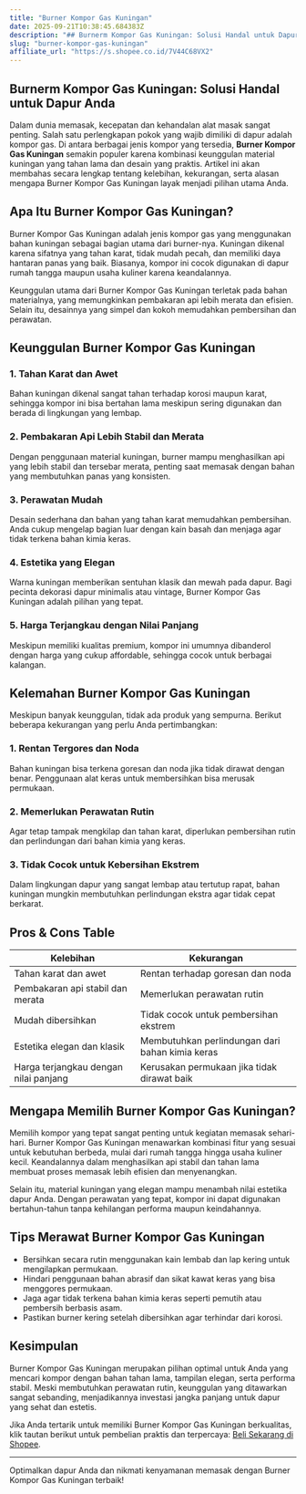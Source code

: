 ```yaml
---
title: "Burner Kompor Gas Kuningan"
date: 2025-09-21T10:38:45.684383Z
description: "## Burnerm Kompor Gas Kuningan: Solusi Handal untuk Dapur Anda..."
slug: "burner-kompor-gas-kuningan"
affiliate_url: "https://s.shopee.co.id/7V44C68VX2"
---
```

## Burnerm Kompor Gas Kuningan: Solusi Handal untuk Dapur Anda

Dalam dunia memasak, kecepatan dan kehandalan alat masak sangat penting. Salah satu perlengkapan pokok yang wajib dimiliki di dapur adalah kompor gas. Di antara berbagai jenis kompor yang tersedia, **Burner Kompor Gas Kuningan** semakin populer karena kombinasi keunggulan material kuningan yang tahan lama dan desain yang praktis. Artikel ini akan membahas secara lengkap tentang kelebihan, kekurangan, serta alasan mengapa Burner Kompor Gas Kuningan layak menjadi pilihan utama Anda.

## Apa Itu Burner Kompor Gas Kuningan?

Burner Kompor Gas Kuningan adalah jenis kompor gas yang menggunakan bahan kuningan sebagai bagian utama dari burner-nya. Kuningan dikenal karena sifatnya yang tahan karat, tidak mudah pecah, dan memiliki daya hantaran panas yang baik. Biasanya, kompor ini cocok digunakan di dapur rumah tangga maupun usaha kuliner karena keandalannya.

Keunggulan utama dari Burner Kompor Gas Kuningan terletak pada bahan materialnya, yang memungkinkan pembakaran api lebih merata dan efisien. Selain itu, desainnya yang simpel dan kokoh memudahkan pembersihan dan perawatan.

## Keunggulan Burner Kompor Gas Kuningan

### 1. Tahan Karat dan Awet

Bahan kuningan dikenal sangat tahan terhadap korosi maupun karat, sehingga kompor ini bisa bertahan lama meskipun sering digunakan dan berada di lingkungan yang lembap.

### 2. Pembakaran Api Lebih Stabil dan Merata

Dengan penggunaan material kuningan, burner mampu menghasilkan api yang lebih stabil dan tersebar merata, penting saat memasak dengan bahan yang membutuhkan panas yang konsisten.

### 3. Perawatan Mudah

Desain sederhana dan bahan yang tahan karat memudahkan pembersihan. Anda cukup mengelap bagian luar dengan kain basah dan menjaga agar tidak terkena bahan kimia keras.

### 4. Estetika yang Elegan

Warna kuningan memberikan sentuhan klasik dan mewah pada dapur. Bagi pecinta dekorasi dapur minimalis atau vintage, Burner Kompor Gas Kuningan adalah pilihan yang tepat.

### 5. Harga Terjangkau dengan Nilai Panjang

Meskipun memiliki kualitas premium, kompor ini umumnya dibanderol dengan harga yang cukup affordable, sehingga cocok untuk berbagai kalangan.

## Kelemahan Burner Kompor Gas Kuningan

Meskipun banyak keunggulan, tidak ada produk yang sempurna. Berikut beberapa kekurangan yang perlu Anda pertimbangkan:

### 1. Rentan Tergores dan Noda

Bahan kuningan bisa terkena goresan dan noda jika tidak dirawat dengan benar. Penggunaan alat keras untuk membersihkan bisa merusak permukaan.

### 2. Memerlukan Perawatan Rutin

Agar tetap tampak mengkilap dan tahan karat, diperlukan pembersihan rutin dan perlindungan dari bahan kimia yang keras.

### 3. Tidak Cocok untuk Kebersihan Ekstrem

Dalam lingkungan dapur yang sangat lembap atau tertutup rapat, bahan kuningan mungkin membutuhkan perlindungan ekstra agar tidak cepat berkarat.

## Pros & Cons Table

| Kelebihan                                   | Kekurangan                               |
|----------------------------------------------|------------------------------------------|
| Tahan karat dan awet                        | Rentan terhadap goresan dan noda       |
| Pembakaran api stabil dan merata            | Memerlukan perawatan rutin             |
| Mudah dibersihkan                           | Tidak cocok untuk pembersihan ekstrem |
| Estetika elegan dan klasik                  | Membutuhkan perlindungan dari bahan kimia keras |
| Harga terjangkau dengan nilai panjang        | Kerusakan permukaan jika tidak dirawat baik |

## Mengapa Memilih Burner Kompor Gas Kuningan?

Memilih kompor yang tepat sangat penting untuk kegiatan memasak sehari-hari. Burner Kompor Gas Kuningan menawarkan kombinasi fitur yang sesuai untuk kebutuhan berbeda, mulai dari rumah tangga hingga usaha kuliner kecil. Keandalannya dalam menghasilkan api stabil dan tahan lama membuat proses memasak lebih efisien dan menyenangkan.

Selain itu, material kuningan yang elegan mampu menambah nilai estetika dapur Anda. Dengan perawatan yang tepat, kompor ini dapat digunakan bertahun-tahun tanpa kehilangan performa maupun keindahannya.

## Tips Merawat Burner Kompor Gas Kuningan

- Bersihkan secara rutin menggunakan kain lembab dan lap kering untuk mengilapkan permukaan.
- Hindari penggunaan bahan abrasif dan sikat kawat keras yang bisa menggores permukaan.
- Jaga agar tidak terkena bahan kimia keras seperti pemutih atau pembersih berbasis asam.
- Pastikan burner kering setelah dibersihkan agar terhindar dari korosi.

## Kesimpulan

Burner Kompor Gas Kuningan merupakan pilihan optimal untuk Anda yang mencari kompor dengan bahan tahan lama, tampilan elegan, serta performa stabil. Meski membutuhkan perawatan rutin, keunggulan yang ditawarkan sangat sebanding, menjadikannya investasi jangka panjang untuk dapur yang sehat dan estetis.

Jika Anda tertarik untuk memiliki Burner Kompor Gas Kuningan berkualitas, klik tautan berikut untuk pembelian praktis dan terpercaya: [Beli Sekarang di Shopee](https://s.shopee.co.id/7V44C68VX2).

---

Optimalkan dapur Anda dan nikmati kenyamanan memasak dengan Burner Kompor Gas Kuningan terbaik!